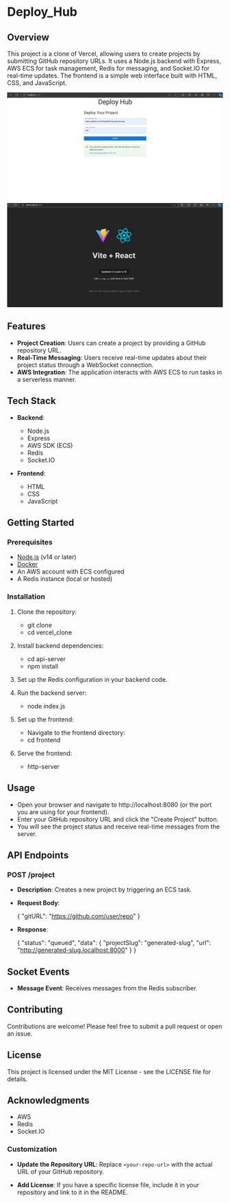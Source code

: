# Deploy_Hub

## Overview

This project is a clone of Vercel, allowing users to create projects by submitting GitHub repository URLs. It uses a Node.js backend with Express, AWS ECS for task management, Redis for messaging, and Socket.IO for real-time updates. The frontend is a simple web interface built with HTML, CSS, and JavaScript.

![DeployHub](https://github.com/Prasad2357/Deploy_Hub/raw/main/Images/Deploy-Hub.png) 
![Deployed Project](https://github.com/Prasad2357/Deploy_Hub/raw/main/Images/Deployed-Project.png)

## Features

- **Project Creation**: Users can create a project by providing a GitHub repository URL.
- **Real-Time Messaging**: Users receive real-time updates about their project status through a WebSocket connection.
- **AWS Integration**: The application interacts with AWS ECS to run tasks in a serverless manner.

## Tech Stack

- **Backend**:
  - Node.js
  - Express
  - AWS SDK (ECS)
  - Redis
  - Socket.IO

- **Frontend**:
  - HTML
  - CSS
  - JavaScript

## Getting Started

### Prerequisites

- [Node.js](https://nodejs.org/) (v14 or later)
- [Docker](https://www.docker.com/)
- An AWS account with ECS configured
- A Redis instance (local or hosted)

### Installation

1. Clone the repository:

   - git clone <your-repo-url>
   - cd vercel_clone

2. Install backend dependencies:

   - cd api-server
   - npm install

3. Set up the Redis configuration in your backend code.

4. Run the backend server:

   - node index.js

5. Set up the frontend:

   - Navigate to the frontend directory:
   - cd frontend

6. Serve the frontend:

   - http-server

## Usage

- Open your browser and navigate to http://localhost:8080 (or the port you are using for your frontend).
- Enter your GitHub repository URL and click the "Create Project" button.
- You will see the project status and receive real-time messages from the server.

## API Endpoints

### POST /project

- **Description**: Creates a new project by triggering an ECS task.

- **Request Body**:

   {
     "gitURL": "https://github.com/user/repo"
   }

- **Response**:

   {
     "status": "queued",
     "data": {
       "projectSlug": "generated-slug",
       "url": "http://generated-slug.localhost:8000"
     }
   }

## Socket Events

- **Message Event**: Receives messages from the Redis subscriber.

## Contributing

Contributions are welcome! Please feel free to submit a pull request or open an issue.

## License

This project is licensed under the MIT License - see the LICENSE file for details.

## Acknowledgments

- AWS
- Redis
- Socket.IO

### Customization

- **Update the Repository URL**: Replace `<your-repo-url>` with the actual URL of your GitHub repository.

- **Add License**: If you have a specific license file, include it in your repository and link to it in the README.
